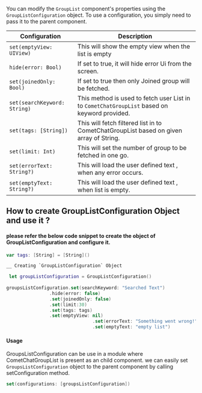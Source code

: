 You can modify the `GroupList` component's properties using the `GroupListConfiguration` object. To use a configuration, you simply need to pass it to the parent component.

| Configuration | Description | 
| ---- | ---- | 
| `set(emptyView: UIView)` | This will show the empty view when the list is empty | 
| `hide(error: Bool)` | If set to true, it will hide error Ui from the screen. | 
| `set(joinedOnly: Bool)` | If set to true then only Joined group will be fetched. | 
| `set(searchKeyword: String)` | This method is used to fetch user List in to `CometChatGroupList` based on keyword provided. | 
| `set(tags: [String])` | This will fetch filtered list in to CometChatGroupList based on given array of String. | 
| `set(limit: Int)` | This will set the number of group to be fetched in one go. | 
| `set(errorText: String?)` | This will load the user defined text , when any error occurs. | 
| `set(emptyText: String?)` | This will load the user defined text , when list is empty. | 


## How to create GroupListConfiguration Object and use it ?

#### please refer the below code snippet to create the object of GroupListConfiguration and configure it.

```swift
var tags: [String] = [String]()

__ Creating `GroupListConfiguration` Object

 let groupListConfiguration = GroupListConfiguration()
                                   
groupsListConfiguration.set(searchKeyword: "Searched Text")	
                .hide(error: false)
                .set(joinedOnly: false)
                .set(limit:30)
                .set(tags: tags)
                .set(emptyView: nil)
								.set(errorText: "Something went wrong!")
								.set(emptyText: "empty list")
```



#### Usage

GroupsListConfiguration can be use in a module where CometChatGroupList is present as an child component. we can easily set `GroupsListConfiguration` object to the parent component by calling setConfiguration method.

```swift
set(configurations: [groupsListConfiguration])
```

